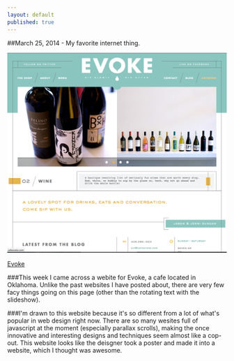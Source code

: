 ```yaml
---
layout: default
published: true
---
```


##March 25, 2014 - My favorite internet thing.

![](/img/blog5.png)

[Evoke](http://cafeevoke.com/)

###This week I came across a webite for Evoke, a cafe located in Oklahoma. Unlike the past websites I have posted about, there are very few facy things going on this page (other than the rotating text with the slideshow).

###I'm drawn to this website because it's so different from a lot of what's popular in web design right now. There are so many wesites full of javascript at the moment (especially parallax scrolls), making the once innovative and interesting designs and techniques seem almost like a cop-out. This website looks like the deisgner took a poster and made it into a website, which I thought was awesome. 